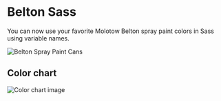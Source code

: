 Belton Sass
===========

You can now use your favorite Molotow Belton spray paint colors in Sass using variable names.

![Belton Spray Paint Cans](https://raw.github.com/ryanburgess/belton-sass/master/screenshot.jpg)

## Color chart
![Color chart image](https://raw.github.com/ryanburgess/belton-sass/master/color-chart.png)
